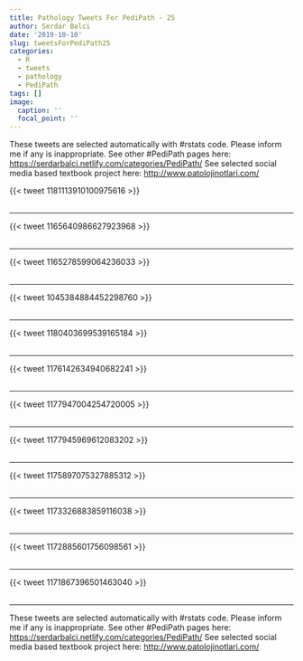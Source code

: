 ```yaml
---
title: Pathology Tweets For PediPath - 25
author: Serdar Balci
date: '2019-10-10'
slug: tweetsForPediPath25
categories:
  - R
  - tweets
  - pathology
  - PediPath
tags: []
image:
  caption: ''
  focal_point: ''
---
```



These tweets are selected automatically with #rstats code. Please inform me if any is inappropriate.
See other #PediPath pages here: https://serdarbalci.netlify.com/categories/PediPath/ 
See selected social media based textbook project here: http://www.patolojinotlari.com/

{{< tweet 1181113910100975616 >}}
<br>
<br>
<hr>
{{< tweet 1165640986627923968 >}}
<br>
<br>
<hr>
{{< tweet 1165278599064236033 >}}
<br>
<br>
<hr>
{{< tweet 1045384884452298760 >}}
<br>
<br>
<hr>
{{< tweet 1180403699539165184 >}}
<br>
<br>
<hr>
{{< tweet 1176142634940682241 >}}
<br>
<br>
<hr>
{{< tweet 1177947004254720005 >}}
<br>
<br>
<hr>
{{< tweet 1177945969612083202 >}}
<br>
<br>
<hr>
{{< tweet 1175897075327885312 >}}
<br>
<br>
<hr>
{{< tweet 1173326883859116038 >}}
<br>
<br>
<hr>
{{< tweet 1172885601756098561 >}}
<br>
<br>
<hr>
{{< tweet 1171867396501463040 >}}
<br>
<br>
<hr>


These tweets are selected automatically with #rstats code. Please inform me if any is inappropriate.
See other #PediPath pages here: https://serdarbalci.netlify.com/categories/PediPath/ 
See selected social media based textbook project here: http://www.patolojinotlari.com/

